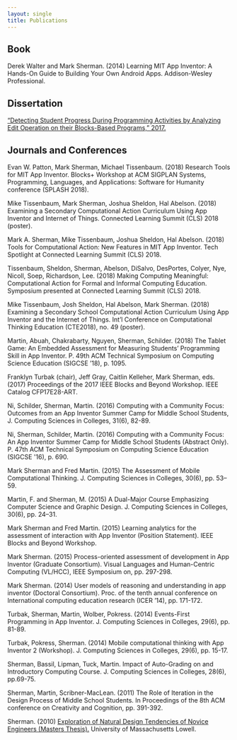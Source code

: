 ```yaml
---
layout: single
title: Publications
---
```

## Book
Derek Walter and Mark Sherman. (2014) Learning MIT App Inventor: A Hands-On Guide to Building Your Own Android Apps. Addison-Wesley Professional.

## Dissertation
[“Detecting Student Progress During Programming Activities by Analyzing Edit Operation on their Blocks-Based Programs,” 2017.](https://github.com/marksherman/umlthesis/releases/download/1/sherman-phd.pdf)

## Journals and Conferences
Evan W. Patton, Mark Sherman, Michael Tissenbaum. (2018) Research Tools for MIT App Inventor. Blocks+ Workshop at ACM SIGPLAN Systems, Programming, Languages, and Applications: Software for Humanity conference (SPLASH 2018). 

Mike Tissenbaum, Mark Sherman, Joshua Sheldon, Hal Abelson. (2018) Examining a Secondary Computational Action Curriculum Using App Inventor and Internet of Things. Connected Learning Summit (CLS) 2018 (poster).

Mark A. Sherman, Mike Tissenbaum, Joshua Sheldon, Hal Abelson. (2018) Tools for Computational Action: New Features in MIT App Inventor. Tech Spotlight at Connected Learning Summit (CLS) 2018.

Tissenbaum, Sheldon, Sherman, Abelson, DiSalvo, DesPortes, Colyer, Nye, Nicoll, Soep, Richardson, Lee. (2018) Making Computing Meaningful: Computational Action for Formal and Informal Computing Education. Symposium presented at Connected Learning Summit (CLS) 2018.

Mike Tissenbaum, Josh Sheldon, Hal Abelson, Mark Sherman. (2018) Examining a Secondary School Computational Action Curriculum Using App Inventor and the Internet of Things. Int’l Conference on Computational Thinking Education (CTE2018), no. 49 (poster).

Martin, Abuah, Chakrabarty, Nguyen, Sherman, Schilder. (2018) The Tablet Game: An Embedded Assessment for Measuring Students’ Programming Skill in App Inventor. P. 49th ACM Technical Symposium on Computing Science Education (SIGCSE ’18), p. 1095.

Franklyn Turbak (chair), Jeff Gray, Caitlin Kelleher, Mark Sherman, eds. (2017) Proceedings of the 2017 IEEE Blocks and Beyond Workshop. IEEE Catalog CFP17E28-ART.

Ni, Schilder, Sherman, Martin. (2016) Computing with a Community Focus: Outcomes from an App Inventor Summer Camp for Middle School Students, J. Computing Sciences in Colleges, 31(6), 82-89.

Ni, Sherman, Schilder, Martin. (2016) Computing with a Community Focus: An App Inventor Summer Camp for Middle School Students (Abstract Only). P. 47th ACM Technical Symposium on Computing Science Education (SIGCSE '16), p. 690.

Mark Sherman and Fred Martin. (2015) The Assessment of Mobile Computational Thinking. J. Computing Sciences in Colleges, 30(6), pp. 53–59.

Martin, F. and Sherman, M. (2015) A Dual-Major Course Emphasizing Computer Science and Graphic Design. J. Computing Sciences in Colleges, 30(6), pp. 24–31.

Mark Sherman and Fred Martin. (2015) Learning analytics for the assessment of interaction with App Inventor (Position Statement). IEEE Blocks and Beyond Workshop.

Mark Sherman. (2015) Process-oriented assessment of development in App Inventor (Graduate Consortium). Visual Languages and Human-Centric Computing (VL/HCC), IEEE Symposium on, pp. 297-298.

Mark Sherman. (2014) User models of reasoning and understanding in app inventor (Doctoral Consortium). Proc. of the tenth annual conference on International computing education research (ICER ’14), pp. 171-172. 

Turbak, Sherman, Martin, Wolber, Pokress. (2014) Events-First Programming in App Inventor. J. Computing Sciences in Colleges, 29(6), pp. 81-89.

Turbak, Pokress, Sherman. (2014) Mobile computational thinking with App Inventor 2 (Workshop). J. Computing Sciences in Colleges, 29(6), pp. 15-17. 

Sherman, Bassil, Lipman, Tuck, Martin. Impact of Auto-Grading on and Introductory Computing Course. J. Computing Sciences in Colleges, 28(6), pp.69-75.

Sherman, Martin, Scribner-MacLean. (2011) The Role of Iteration in the Design Process of Middle School Students. In Proceedings of the 8th ACM conference on Creativity and Cognition, pp. 391-392.

Sherman. (2010) [Exploration of Natural Design Tendencies of Novice Engineers (Masters Thesis).](https://github.com/marksherman/msthesis/releases/download/4.1/msherman-ms-r4_1.pdf) University of Massachusetts Lowell.
